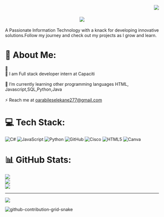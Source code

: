 <img align="right" src="https://visitor-badge.laobi.icu/badge?page_id=salesp07.salesp07" />
<h1 align="center">
    <img src="https://readme-typing-svg.herokuapp.com/?font=Righteous&size=35&center=true&vCenter=true&width=500&height=70&duration=4000&lines=Hi+There!+👋;+I'm+Oarabile+Selekane+!⭐⭐+;+I'm+a+Full-Stack+Developer👩🏻‍💻;" />
</h1>
A Passionate Information Technology with a knack for developing innovative solutions.Follow my journey and check out my projects as I grow and learn.

# 💫 About Me:
🔭 <br>👯 I am Full stack developer intern at Capaciti<br><br>🌱 I’m currently learning other programming languages HTML, Javascript,SQL,Python,Java<br><br>⚡ Reach me at oarabileselekane277@gmail.com


# 💻 Tech Stack:
![C#](https://img.shields.io/badge/c%23-%23239120.svg?style=for-the-badge&logo=csharp&logoColor=white) ![JavaScript](https://img.shields.io/badge/javascript-%23323330.svg?style=for-the-badge&logo=javascript&logoColor=%23F7DF1E) ![Python](https://img.shields.io/badge/python-3670A0?style=for-the-badge&logo=python&logoColor=ffdd54) ![GitHub](https://img.shields.io/badge/github-%23121011.svg?style=for-the-badge&logo=github&logoColor=white) ![Cisco](https://img.shields.io/badge/cisco-%23049fd9.svg?style=for-the-badge&logo=cisco&logoColor=black) ![HTML5](https://img.shields.io/badge/html5-%23E34F26.svg?style=for-the-badge&logo=html5&logoColor=white) ![Canva](https://img.shields.io/badge/Canva-%2300C4CC.svg?style=for-the-badge&logo=Canva&logoColor=white)
# 📊 GitHub Stats:
![](https://github-readme-stats.vercel.app/api?username=Oarabile24&theme=dark&hide_border=false&include_all_commits=false&count_private=false)<br/>
![](https://github-readme-streak-stats.herokuapp.com/?user=Oarabile24&theme=dark&hide_border=false)<br/>
![](https://github-readme-stats.vercel.app/api/top-langs/?username=Oarabile24&theme=dark&hide_border=false&include_all_commits=false&count_private=false&layout=compact)

---
[![](https://visitcount.itsvg.in/api?id=Oarabile24&icon=0&color=0)](https://visitcount.itsvg.in)

![github-contribution-grid-snake](https://github.com/lisbeth34/lisbeth34/assets/131878280/886e358b-58cc-4706-b7d0-cb6cd58bf5b9)
